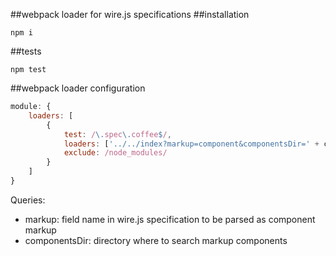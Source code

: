 ##webpack loader for wire.js specifications
##installation
```
npm i
```

##tests
```
npm test
```

##webpack loader configuration
```js
module: {
    loaders: [
        {   
            test: /\.spec\.coffee$/, 
            loaders: ['../../index?markup=component&componentsDir=' + componentsDir],
            exclude: /node_modules/
        }
    ]
}
```
Queries:
- markup: field name in wire.js specification to be parsed as component markup
- componentsDir: directory where to search markup components